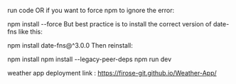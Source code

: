 run code
OR if you want to force npm to ignore the error:

npm install --force
But best practice is to install the correct version of date-fns like this:


npm install date-fns@^3.0.0
Then reinstall:

npm install
npm install --legacy-peer-deps
npm run dev


weather app deployment link : https://firose-git.github.io/Weather-App/
